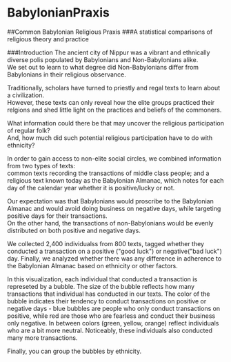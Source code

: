 # BabylonianPraxis

##Common Babylonian Religious Praxis 
###A statistical comparisons of religious theory and practice

###Introduction
The ancient city of Nippur was a vibrant and ethnically diverse polis populated by Babylonians and Non-Babylonians alike.  
We set out to learn to what degree did Non-Babylonians differ from Babylonians in their religious observance.

Traditionally, scholars have turned to priestly and regal texts to learn about a civilization.  
However, these texts can only reveal how the elite groups practiced their relgions and shed little light on the practices and beliefs of the commoners.

What information could there be that may uncover the religious participation of regular folk?  
And, how much did such potential religious participation have to do with ethnicity?

In order to gain access to non-elite social circles, we combined information from two types of texts:  
common texts recording the transactions of middle class people; 
and a religious text known today as the Babylonian Almanac, which notes for each day of the calendar year whether it is positive/lucky or not.

Our expectation was that Babylonians would proscribe to the Babylonian Almanac and would avoid doing business on negative days, while targeting positive days for their transactions.  
On the other hand, the transactions of non-Babylonians would be evenly distributed on both positive and negative days.

We collected 2,400 individualss from 800 texts, tagged whether they conducted a transaction on a positive ("good luck") or negative("bad luck") day. Finally, we analyzed whether there was any difference in adherence to the Babylonian Almanac based on ethnicity or other factors.


In this visualization, each individual that conducted a transaction is represeted by a bubble. The size of the bubble reflects how many transactions that individual has conducted in our texts.
The color of the bubble indicates their tendency to conduct transactions on positive or negative days - blue bubbles are people who only conduct transactions on positive, while red are those who are fearless and conduct their business only negative. In between colors (green, yellow, orange) reflect individuals who are a bit more neutral. Noticeably, these individuals also conducted many more transactions. 

Finally, you can group the bubbles by ethnicity.